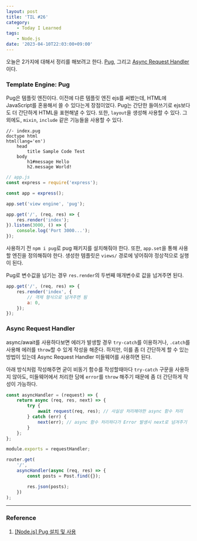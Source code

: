 ```yaml
---
layout: post
title: 'TIL #26'
category:
    - Today I Learned
tags:
    - Node.js
date: '2023-04-10T22:03:00+09:00'
---
```


오늘은 2가지에 대해서 정리를 해보려고 한다. <u>Pug</u>, 그리고 <u>Async Request Handler</u>이다.

### Template Engine: Pug

Pug은 템플릿 엔진이다. 이전에 다른 템플릿 엔진 ejs를 써봤는데, HTML에 JavaScript를 혼용해서 쓸 수 있다는게 장점이었다. Pug는 간단한 들여쓰기로 ejs보다도 더 간단하게 HTML을 표현해낼 수 있다. 또한, `layout`을 생성해 사용할 수 있다. 그 외에도, `mixin`, `include` 같은 기능들을 사용할 수 있다.

```pug
//- index.pug
doctype html
html(lang='en')
    head
        title Sample Code Test
    body
        h1#message Hello
        h2.message World!
```

```js
// app.js
const express = require('express');

const app = express();

app.set('view engine', 'pug');

app.get('/', (req, res) => {
    res.render('index');
}).listen(3000, () => {
    console.log('Port 3000...');
});
```

사용하기 전 `npm i pug`로 pug 패키지를 설치해줘야 한다. 또한, `app.set`을 통해 사용할 엔진을 정의해줘야 한다. 생성한 템플릿은 `views/` 경로에 넣어줘야 정상적으로 실행이 된다.

Pug로 변수값을 넘기는 경우 `res.render`의 두번째 매개변수로 값을 넘겨주면 된다.

```js
app.get('/', (req, res) => {
    res.render('index', {
        // 객체 형식으로 넘겨주면 됨
        a: 0,
    });
});
```

### Async Request Handler

async/await를 사용하다보면 에러가 발생할 경우 `try-catch`를 이용하거나, `.catch`를 사용해 에러를 `throw`할 수 있게 작성을 해준다. 하지만, 이를 좀 더 간단하게 할 수 있는 방법이 있는데 Async Request Handler 미들웨어를 사용하면 된다.

아래 방식처럼 작성해주면 굳이 비동기 함수를 작성할때마다 `try-catch` 구문을 사용하지 않아도, 미들웨어에서 처리한 담에 `error`를 `throw` 해주기 때문에 좀 더 간단하게 작성이 가능하다.

```js
const asyncHandler = (request) => {
    return async (req, res, next) => {
        try {
            await request(req, res); // 사실상 처리해야한 async 함수 처리
        } catch (err) {
            next(err); // async 함수 처리하다가 Error 발생시 next로 넘겨주기
        }
    };
};

module.exports = requestHandler;
```

```js
router.get(
    '/',
    asyncHandler(async (req, res) => {
        const posts = Post.find({});

        res.json(posts);
    })
);
```

---

### Reference

1. [[Node.js] Pug 설치 및 사용](https://choice91.tistory.com/27)
